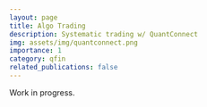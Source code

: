 ```yaml
---
layout: page
title: Algo Trading
description: Systematic trading w/ QuantConnect
img: assets/img/quantconnect.png
importance: 1
category: qfin
related_publications: false
---
```


Work in progress.
